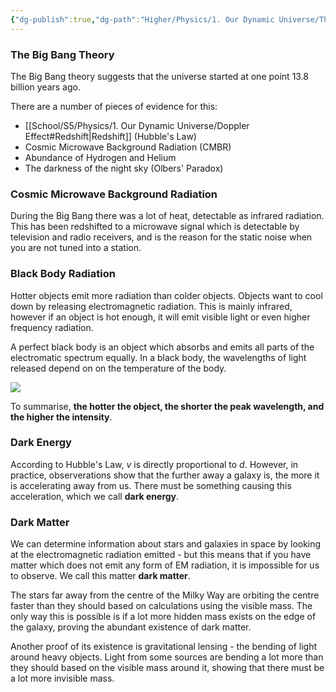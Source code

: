 ```yaml
---
{"dg-publish":true,"dg-path":"Higher/Physics/1. Our Dynamic Universe/The Expanding Universe.md","dg-permalink":"physics/the-expanding-universe","permalink":"/physics/the-expanding-universe/"}
---
```



### The Big Bang Theory
The Big Bang theory suggests that the universe started at one point 13.8 billion years ago.

There are a number of pieces of evidence for this:
- [[School/S5/Physics/1. Our Dynamic Universe/Doppler Effect#Redshift\|Redshift]] (Hubble's Law)
- Cosmic Microwave Background Radiation (CMBR)
- Abundance of Hydrogen and Helium
- The darkness of the night sky (Olbers' Paradox)

### Cosmic Microwave Background Radiation
During the Big Bang there was a lot of heat, detectable as infrared radiation. This has been redshifted to a microwave signal which is detectable by television and radio receivers, and is the reason for the static noise when you are not tuned into a station.

### Black Body Radiation
Hotter objects emit more radiation than colder objects. Objects want to cool down by releasing electromagnetic radiation. This is mainly infrared, however if an object is hot enough, it will emit visible light or even higher frequency radiation.

A perfect black body is an object which absorbs and emits all parts of the electromatic spectrum equally. In a black body, the wavelengths of light released depend on on the temperature of the body.

![](https://miro.medium.com/max/1400/1*ZAqd64ouH3o8yJCjfw53jg.jpeg)

To summarise, **the hotter the object, the shorter the peak wavelength, and the higher the intensity**.

### Dark Energy
According to Hubble's Law, $v$ is directly proportional to $d$. However, in practice, observerations show that the further away a galaxy is, the more it is accelerating away from us. There must be something causing this acceleration, which we call **dark energy**.

### Dark Matter
We can determine information about stars and galaxies in space by looking at the electromagnetic radiation emitted - but this means that if you have matter which does not emit any form of EM radiation, it is impossible for us to observe. We call this matter **dark matter**.

The stars far away from the centre of the Milky Way are orbiting the centre faster than they should based on calculations using the visible mass. The only way this is possible is if a lot more hidden mass exists on the edge of the galaxy, proving the abundant existence of dark matter.

Another proof of its existence is gravitational lensing - the bending of light around heavy objects. Light from some sources are bending a lot more than they should based on the visible mass around it, showing that there must be a lot more invisible mass.
